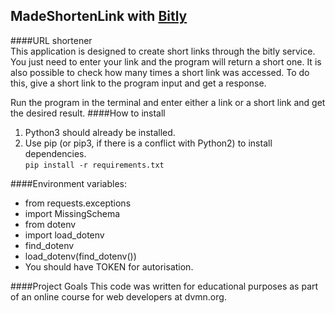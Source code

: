## MadeShortenLink with [Bitly](https://bitly.com/ "Bitly")
####URL shortener    
This application is designed to create short links through the bitly service. You just need to enter your link and the program will return a short one.
It is also possible to check how many times a short link was accessed. To do this, give a short link to the program input and get a response.

Run the program in the terminal and enter either a link or a short link and get the desired result.
####How to install  
1. Python3 should already be installed.  
2. Use pip (or pip3, if there is a conflict with Python2) to install dependencies.  
`pip install -r requirements.txt`  

####Environment variables:
- from requests.exceptions  
- import MissingSchema  
- from dotenv  
- import load_dotenv
- find_dotenv  
- load_dotenv(find_dotenv())  
- You should have TOKEN for autorisation.

####Project Goals
This code was written for educational purposes as part of an online course for web developers at dvmn.org.